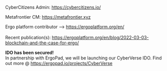 CyberCitizens Admin: https://cybercitizens.io/  

Metafrontier CM: https://metafrontier.xyz  

Ergo platform contributor --> https://ergoplatform.org/en/ <br>
<br>Recent publication(s): 
https://ergoplatform.org/en/blog/2022-03-03-blockchain-and-the-case-for-ergo/<br>

<b>IDO has been secured!</b><br>
In partnership with ErgoPad, we will be launching our CyberVerse IDO. Find out more @ https://ergopad.io/projects/CyberVerse

<!---
gammahazard/gammahazard is a ✨ special ✨ repository because its `README.md` (this file) appears on your GitHub profile.
You can click the Preview link to take a look at your changes.
--->
